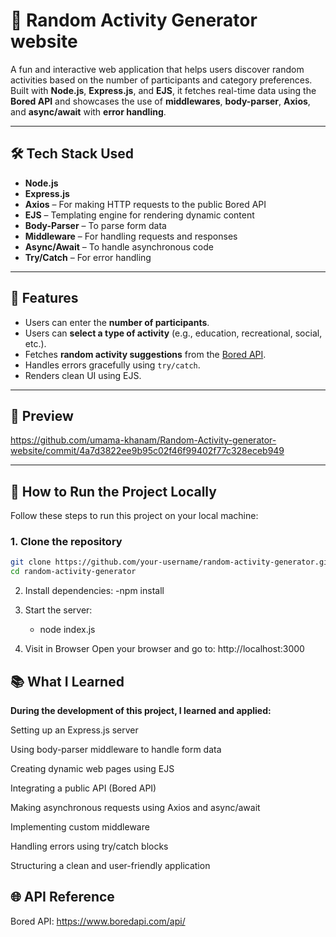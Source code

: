 # 🎲 Random Activity Generator website 

A fun and interactive web application that helps users discover random activities based on the number of participants and category preferences. Built with **Node.js**, **Express.js**, and **EJS**, it fetches real-time data using the **Bored API** and showcases the use of **middlewares**, **body-parser**, **Axios**, and **async/await** with **error handling**.

---

## 🛠 Tech Stack Used

- **Node.js**
- **Express.js**
- **Axios** – For making HTTP requests to the public Bored API
- **EJS** – Templating engine for rendering dynamic content
- **Body-Parser** – To parse form data
- **Middleware** – For handling requests and responses
- **Async/Await** – To handle asynchronous code
- **Try/Catch** – For error handling

---

## 🚀 Features

- Users can enter the **number of participants**.
- Users can **select a type of activity** (e.g., education, recreational, social, etc.).
- Fetches **random activity suggestions** from the [Bored API](https://www.boredapi.com/).
- Handles errors gracefully using `try/catch`.
- Renders clean UI using EJS.

---

## 📸 Preview
https://github.com/umama-khanam/Random-Activity-generator-website/commit/4a7d3822ee9b95c02f46f99402f77c328eceb949

> 

---

## 🔧 How to Run the Project Locally

Follow these steps to run this project on your local machine:

### 1. Clone the repository

```bash
git clone https://github.com/your-username/random-activity-generator.git
cd random-activity-generator
```
2.    Install dependencies:
  -npm install

3. Start the server:
   - node index.js
    
4. Visit in Browser
Open your browser and go to:
http://localhost:3000

## 📚 What I Learned
**During the development of this project, I learned and applied:**

Setting up an Express.js server

Using body-parser middleware to handle form data

Creating dynamic web pages using EJS

Integrating a public API (Bored API)

Making asynchronous requests using Axios and async/await

Implementing custom middleware

Handling errors using try/catch blocks

Structuring a clean and user-friendly application

## 🌐 API Reference
Bored API: https://www.boredapi.com/api/



